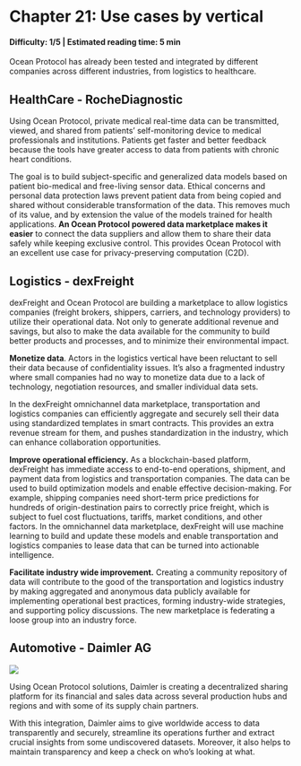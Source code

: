 # Chapter 21: Use cases by vertical

#### Difficulty: **1/5** \| Estimated reading time: **5 min**

<dialog character="mantaray">We’ve seen a lot of things in the depths of the Ocean. Let’s see how Ocean Protocol has been implemented to solve real problems above sea level.</dialog>

Ocean Protocol has already been tested and integrated by different companies across different industries, from logistics to healthcare.

## HealthCare - RocheDiagnostic

Using Ocean Protocol, private medical real-time data can be transmitted, viewed, and shared from patients’ self-monitoring device to medical professionals and institutions. Patients get faster and better feedback because the tools have greater access to data from patients with chronic heart conditions.

The goal is to build subject-specific and generalized data models based on patient bio-medical and free-living sensor data. Ethical concerns and personal data protection laws prevent patient data from being copied and shared without considerable transformation of the data. This removes much of its value, and by extension the value of the models trained for health applications. **An Ocean Protocol powered data marketplace makes it easier** to connect the data suppliers and allow them to share their data safely while keeping exclusive control. This provides Ocean Protocol with an excellent use case for privacy-preserving computation (C2D).

## Logistics - dexFreight

dexFreight and Ocean Protocol are building a marketplace to allow logistics companies (freight brokers, shippers, carriers, and technology providers) to utilize their operational data. Not only to generate additional revenue and savings, but also to make the data available for the community to build better products and processes, and to minimize their environmental impact.

**Monetize data**. Actors in the logistics vertical have been reluctant to sell their data because of confidentiality issues. It’s also a fragmented industry where small companies had no way to monetize data due to a lack of technology, negotiation resources, and smaller individual data sets.

In the dexFreight omnichannel data marketplace, transportation and logistics companies can efficiently aggregate and securely sell their data using standardized templates in smart contracts. This provides an extra revenue stream for them, and pushes standardization in the industry, which can enhance collaboration opportunities.

**Improve operational efficiency.** As a blockchain-based platform, dexFreight has immediate access to end-to-end operations, shipment, and payment data from logistics and transportation companies. The data can be used to build optimization models and enable effective decision-making. For example, shipping companies need short-term price predictions for hundreds of origin-destination pairs to correctly price freight, which is subject to fuel cost fluctuations, tariffs, market conditions, and other factors. In the omnichannel data marketplace, dexFreight will use machine learning to build and update these models and enable transportation and logistics companies to lease data that can be turned into actionable intelligence.

**Facilitate industry wide improvement.** Creating a community repository of data will contribute to the good of the transportation and logistics industry by making aggregated and anonymous data publicly available for implementing operational best practices, forming industry-wide strategies, and supporting policy discussions. The new marketplace is federating a loose group into an industry force.

## Automotive - Daimler AG

<img src="/images/chapter21_0.png" />

Using Ocean Protocol solutions, Daimler is creating a decentralized sharing platform for its financial and sales data across several production hubs and regions and with some of its supply chain partners.

With this integration, Daimler aims to give worldwide access to data transparently and securely, streamline its operations further and extract crucial insights from some undiscovered datasets. Moreover, it also helps to maintain transparency and keep a check on who’s looking at what.
